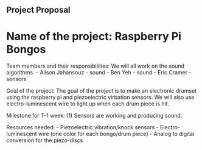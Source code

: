 ## Project Proposal ##

# Name of the project: Raspberry Pi Bongos #

Team members and their responsibilities:
We will all work on the sound algorithms. 
	- Alison Jahansouz - sound
	- Ben Yeh - sound 
	- Eric Cramer - sensors

Goal of the project:
	The goal of the project is to make an electronic drumset using the raspberry pi and piezoelectric virbation sensors. We will also use electro-luminescent wire to light up when each drum piece is hit. 

Milestone for T-1 week:
	(1) Sensors are working and producing sound.

Resources needed:
	- Piezoelectric vibration/knock sensors
	- Electro-luminescent wire (one color for each bongo/drum piece)
	- Analog to digital conversion for the piezo-discs
